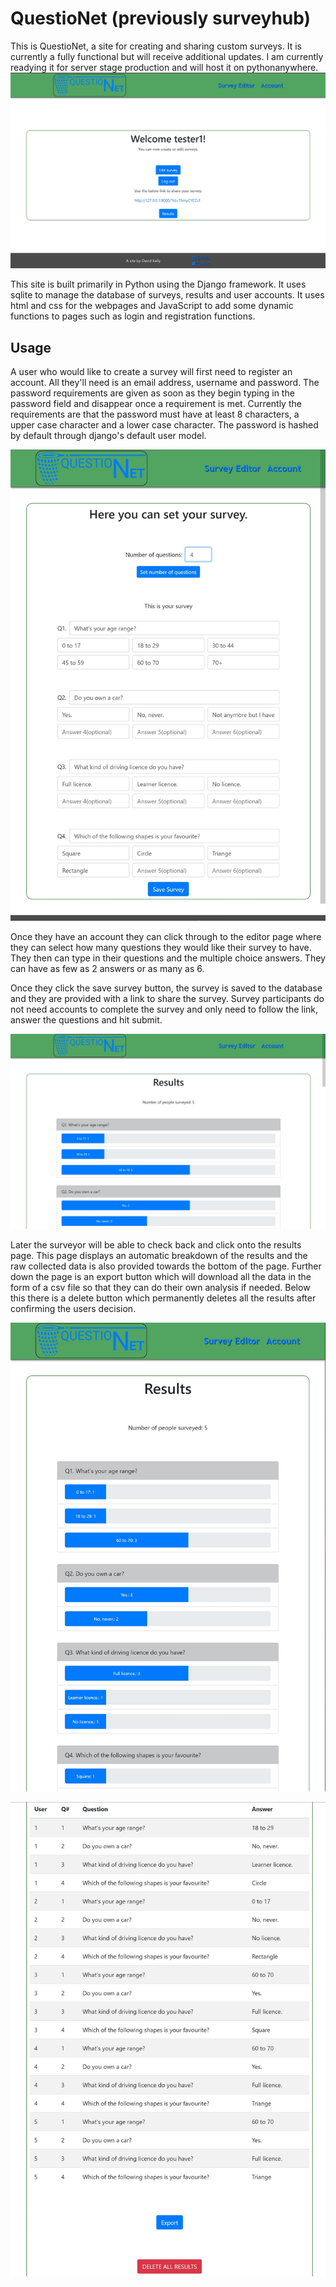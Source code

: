 # QuestioNet (previously surveyhub)

This is QuestioNet, a site for creating and sharing custom surveys. It is currently a fully functional but will receive additional updates. I am currently readying it for server stage production and will host it on pythonanywhere.
![Survey Editor page](/images/welcomepage.jpg)

This site is built primarily in Python using the Django framework. It uses sqlite to manage the database of surveys, results and user accounts. It uses html and css for the webpages and JavaScript to add some dynamic functions to pages such as login and registration functions.

## Usage

A user who would like to create a survey will first need to register an account. All they'll need is an email address, username and password. The password requirements are given as soon as they begin typing in the password field and disappear once a requirement is met. Currently the requirements are that the password must have at least 8 characters, a upper case character and a lower case character. The password is hashed by default through django's default user model.

![Survey Editor page](/images/editor.jpg)

Once they have an account they can click through to the editor page where they can select how many questions they would like their survey to have. They then can type in their questions and the multiple choice answers. They can have as few as 2 answers or as many as 6.

Once they click the save survey button, the survey is saved to the database and they are provided with a link to share the survey. Survey participants do not need accounts to complete the survey and only need to follow the link, answer the questions and hit submit.

![Survey Editor page](/images/results1.jpg)

Later the surveyor will be able to check back and click onto the results page. This page displays an automatic breakdown of the results and the raw collected data is also provided towards the bottom of the page. Further down the page is an export button which will download all the data in the form of a csv file so that they can do their own analysis if needed. Below this there is a delete button which permanently deletes all the results after confirming the users decision.

![Survey Editor page](/images/results2.jpg)

![Survey Results page](/images/results3.jpg)